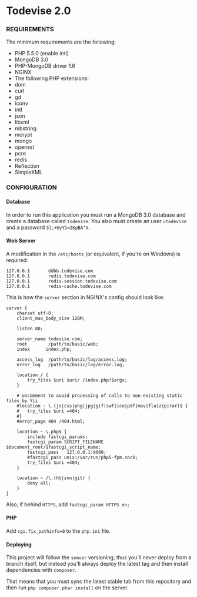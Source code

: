 Todevise 2.0
================================

### REQUIREMENTS

The minimum requirements are the following:

* PHP 5.5.0 (enable intl)
* MongoDB 3.0
* PHP-MongoDB driver 1.6
* NGINX
* The following PHP extensions:
*    dom
*    curl
*    gd
*    iconv
*    intl
*    json
*    libxml
*    mbstring
*    mcrypt
*    mongo
*    openssl
*    pcre
*    redis
*    Reflection
*    SimpleXML

### CONFIGURATION

#### Database

In order to run this application you must run a MongoDB 3.0 database and create
a database called `todevise`. You also must create an user `utodevise` and a
password `3],+UyY}=2KpBA^V`.

#### Web Server

A modification in the `/etc/hosts` (or equivalent, if you're on Windows) is
required:

```
127.0.0.1       ddbb.todevise.com
127.0.0.1       redis.todevise.com
127.0.0.1       redis-session.todevise.com
127.0.0.1       redis-cache.todevise.com
```

This is how the `server` section in NGINX's config should look like:

	server {
		charset utf-8;
		client_max_body_size 128M;

		listen 80;

		server_name todevise.com;
		root		/path/to/basic/web;
		index	   index.php;

		access_log  /path/to/basic/log/access.log;
		error_log   /path/to/basic/log/error.log;

		location / {
			try_files $uri $uri/ /index.php?$args;
		}

		# uncomment to avoid processing of calls to non-existing static files by Yii
		#location ~ \.(js|css|png|jpg|gif|swf|ico|pdf|mov|fla|zip|rar)$ {
		#	try_files $uri =404;
		#}
		#error_page 404 /404.html;

		location ~ \.php$ {
			include fastcgi_params;
			fastcgi_param SCRIPT_FILENAME $document_root/$fastcgi_script_name;
			fastcgi_pass   127.0.0.1:9000;
			#fastcgi_pass unix:/var/run/php5-fpm.sock;
			try_files $uri =404;
		}

		location ~ /\.(ht|svn|git) {
			deny all;
		}
	}

Also, if behind `HTTPS`, add `fastcgi_param HTTPS on;`

#### PHP

Add `cgi.fix_pathinfo=0` to the `php.ini` file.

#### Deploying

This project will follow the `semver` versioning, thus you'll never deploy from
a branch itself, but instead you'll always deploy the latest tag and then
install dependencies with `composer`.

That means that you must sync the latest stable tab from this repository and
then run `php composer.phar install` on the server.
